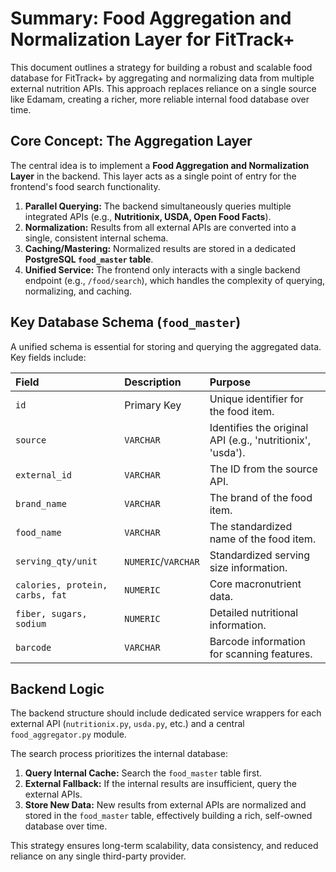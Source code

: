 # Summary: Food Aggregation and Normalization Layer for FitTrack+

This document outlines a strategy for building a robust and scalable food database for FitTrack+ by aggregating and normalizing data from multiple external nutrition APIs. This approach replaces reliance on a single source like Edamam, creating a richer, more reliable internal food database over time.

## Core Concept: The Aggregation Layer

The central idea is to implement a **Food Aggregation and Normalization Layer** in the backend. This layer acts as a single point of entry for the frontend's food search functionality.

1.  **Parallel Querying:** The backend simultaneously queries multiple integrated APIs (e.g., **Nutritionix, USDA, Open Food Facts**).
2.  **Normalization:** Results from all external APIs are converted into a single, consistent internal schema.
3.  **Caching/Mastering:** Normalized results are stored in a dedicated **PostgreSQL `food_master` table**.
4.  **Unified Service:** The frontend only interacts with a single backend endpoint (e.g., `/food/search`), which handles the complexity of querying, normalizing, and caching.

## Key Database Schema (`food_master`)

A unified schema is essential for storing and querying the aggregated data. Key fields include:

| Field | Description | Purpose |
| :--- | :--- | :--- |
| `id` | Primary Key | Unique identifier for the food item. |
| `source` | `VARCHAR` | Identifies the original API (e.g., 'nutritionix', 'usda'). |
| `external_id` | `VARCHAR` | The ID from the source API. |
| `brand_name` | `VARCHAR` | The brand of the food item. |
| `food_name` | `VARCHAR` | The standardized name of the food item. |
| `serving_qty/unit` | `NUMERIC`/`VARCHAR` | Standardized serving size information. |
| `calories, protein, carbs, fat` | `NUMERIC` | Core macronutrient data. |
| `fiber, sugars, sodium` | `NUMERIC` | Detailed nutritional information. |
| `barcode` | `VARCHAR` | Barcode information for scanning features. |

## Backend Logic

The backend structure should include dedicated service wrappers for each external API (`nutritionix.py`, `usda.py`, etc.) and a central `food_aggregator.py` module.

The search process prioritizes the internal database:
1.  **Query Internal Cache:** Search the `food_master` table first.
2.  **External Fallback:** If the internal results are insufficient, query the external APIs.
3.  **Store New Data:** New results from external APIs are normalized and stored in the `food_master` table, effectively building a rich, self-owned database over time.

This strategy ensures long-term scalability, data consistency, and reduced reliance on any single third-party provider.

